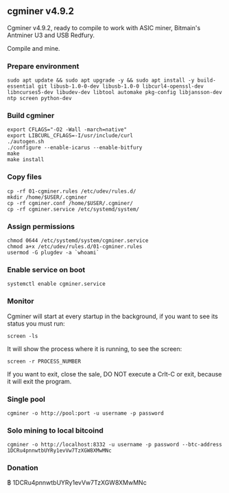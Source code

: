 ## cgminer v4.9.2
Cgminer v4.9.2, ready to compile to work with ASIC miner, Bitmain's Antminer U3 and USB Redfury. 

Compile and mine. 

### Prepare environment

    sudo apt update && sudo apt upgrade -y && sudo apt install -y build-essential git libusb-1.0-0-dev libusb-1.0-0 libcurl4-openssl-dev libncurses5-dev libudev-dev libtool automake pkg-config libjansson-dev ntp screen python-dev

### Build cgminer

    export CFLAGS="-O2 -Wall -march=native"
    export LIBCURL_CFLAGS=-I/usr/include/curl
    ./autogen.sh
    ./configure --enable-icarus --enable-bitfury
    make
    make install
    
### Copy files

    cp -rf 01-cgminer.rules /etc/udev/rules.d/
    mkdir /home/$USER/.cgminer
    cp -rf cgminer.conf /home/$USER/.cgminer/
    cp -rf cgminer.service /etc/systemd/system/

### Assign permissions

    chmod 0644 /etc/systemd/system/cgminer.service
    chmod a+x /etc/udev/rules.d/01-cgminer.rules
    usermod -G plugdev -a `whoami`

### Enable service on boot

    systemctl enable cgminer.service

### Monitor

Cgminer will start at every startup in the background, if you want to see its status you must run:

    screen -ls

It will show the process where it is running, to see the screen:

    screen -r PROCESS_NUMBER

If you want to exit, close the sale, DO NOT execute a Crlt-C or exit, because it will exit the program. 

### Single pool


    cgminer -o http://pool:port -u username -p password


### Solo mining to local bitcoind


    cgminer -o http://localhost:8332 -u username -p password --btc-address 1DCRu4pnnwtbUYRy1evVw7TzXGW8XMwMNc


### Donation

฿ 1DCRu4pnnwtbUYRy1evVw7TzXGW8XMwMNc
